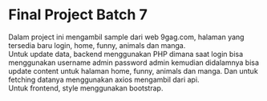 # Final Project Batch 7
Dalam project ini mengambil sample dari web 9gag.com, halaman yang tersedia baru login, home, funny, animals dan manga.<br/>
Untuk update data, backend menggunakan PHP dimana saat login bisa menggunakan username admin password admin kemudian didalamnya bisa update content untuk halaman home, funny, animals dan manga. Dan untuk fetching datanya menggunakan axios mengambil dari api.<br/>
Untuk frontend, style menggunakan bootstrap.
